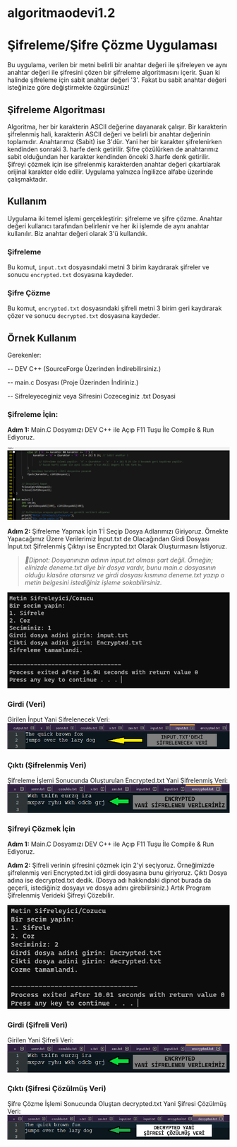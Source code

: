 # algoritmaodevi1.2

# Şifreleme/Şifre Çözme Uygulaması

Bu uygulama, verilen bir metni belirli bir anahtar değeri ile şifreleyen ve aynı anahtar değeri ile şifresini çözen bir şifreleme algoritmasını içerir.
Şuan ki halinde şifreleme için sabit anahtar değeri '3'. Fakat bu sabit anahtar değeri isteğinize göre değiştirmekte özgürsünüz!

## Şifreleme Algoritması

Algoritma, her bir karakterin ASCII değerine dayanarak çalışır. Bir karakterin şifrelenmiş hali, karakterin ASCII değeri ve belirli bir anahtar değerinin toplamıdır. Anahtarımız (Sabit) ise 3'dür. Yani her bir karakter şifrelenirken kendinden sonraki 3. harfe denk getirilir. Şifre çözülürken de anahtarımız sabit olduğundan her karakter kendinden önceki 3.harfe denk getirilir. Şifreyi çözmek için ise şifrelenmiş karakterden anahtar değeri çıkartılarak orijinal karakter elde edilir. Uygulama yalnızca İngilizce alfabe üzerinde çalışmaktadır.

## Kullanım

Uygulama iki temel işlemi gerçekleştirir: şifreleme ve şifre çözme. Anahtar değeri kullanıcı tarafından belirlenir ve her iki işlemde de aynı anahtar kullanılır. Biz anahtar değeri olarak 3'ü kullandık.

### Şifreleme
Bu komut, `input.txt` dosyasındaki metni 3 birim kaydırarak şifreler ve sonucu `encrypted.txt` dosyasına kaydeder.

### Şifre Çözme
Bu komut, `encrypted.txt` dosyasındaki şifreli metni 3 birim geri kaydırarak çözer ve sonucu `decrypted.txt` dosyasına kaydeder.

## Örnek Kullanım

Gerekenler:

-- DEV C++ (SourceForge Üzerinden İndirebilirsiniz.)

-- main.c Dosyası (Proje Üzerinden İndiriniz.)

-- Sifreleyeceginiz veya Sifresini Cozeceginiz .txt Dosyasi

### Şifreleme İçin:

**Adım 1:**
Main.C Dosyamızı DEV C++ ile Açıp F11 Tuşu İle Compile & Run Ediyoruz.

<img src="./images/mainc.png">

**Adım 2:**
Şifreleme Yapmak İçin 1'İ Seçip Dosya Adlarımızı Giriyoruz.
Örnekte Yapacağımız Üzere Verilerimiz İnput.txt de Olacağından Girdi Dosyası İnput.txt
Şifrelenmiş Çıktıyı ise Encrypted.txt Olarak Oluşturmasını İstiyoruz.

>_📄Dipnot: Dosyanınızın adının input.txt olması şart değil. Örneğin; elinizde deneme.txt diye bir dosya vardır, bunu main.c dosyasının olduğu klasöre atarsınız ve girdi dosyası kısmına deneme.txt yazıp o metin belgesini istediğiniz işleme sokabilirsiniz._

<img src="./images/calisanprogramekrani.png">

### Girdi (Veri)

Girilen İnput Yani Sifrelenecek Veri:
<img src="./images/girenveri.png">


### Çıktı (Şifrelenmiş Veri)

Şifreleme İşlemi Sonucunda Oluşturulan Encrypted.txt Yani Şifrelenmiş Veri:
<img src="./images/sifrelenmisveri.png">

### Şifreyi Çözmek İçin

**Adım 1:**
Main.C Dosyamızı DEV C++ ile Açıp F11 Tuşu İle Compile & Run Ediyoruz.

**Adım 2:**
Şifreli verinin şifresini çözmek için 2'yi seçiyoruz.
Örneğimizde şifrelenmiş veri Encrypted.txt idi girdi dosyasına bunu giriyoruz.
Çıktı Dosya adına ise decrypted.txt dedik. (Dosya adı hakkındaki dipnot burada da geçerli, istediğiniz dosyayı ve dosya adını girebilirsiniz.)
Artık Program Şifrelenmiş Verideki Şifreyi Çözebilir.

<img src="./images/calisanprogramekrani2.png">

### Girdi (Şifreli Veri)

Girilen Yani Şifreli Veri:
<img src="./images/sifrelenmisveri.png">

### Çıktı (Şifresi Çözülmüş Veri)

Şifre Çözme İşlemi Sonucunda Oluştan decrypted.txt Yani Şifresi Çözülmüş Veri:
<img src="./images/decrypted.png">
